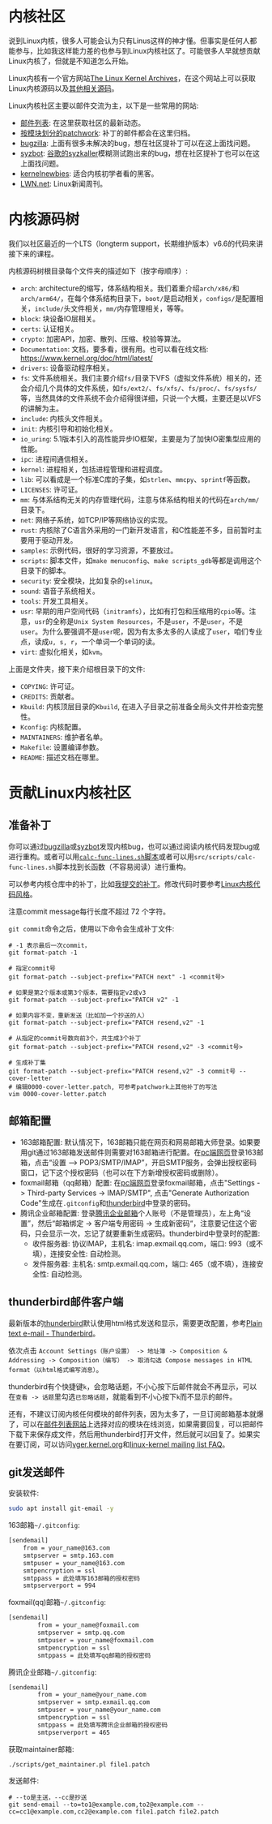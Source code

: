# 内核社区

<!-- public begin -->
说到Linux内核，很多人可能会认为只有Linus这样的神才懂。但事实是任何人都能参与，比如我这样能力差的也参与到Linux内核社区了。可能很多人早就想贡献Linux内核了，但就是不知道怎么开始。
<!-- public end -->

Linux内核有一个官方网站[The Linux Kernel Archives](https://kernel.org/)，在这个网站上可以获取Linux内核源码以及[其他相关源码](https://git.kernel.org/)。

Linux内核社区主要以邮件交流为主，以下是一些常用的网站:

- [邮件列表](https://lore.kernel.org/): 在这里获取社区的最新动态。
- [按模块划分的patchwork](https://patchwork.kernel.org/): 补丁的邮件都会在这里归档。
- [bugzilla](https://bugzilla.kernel.org/): 上面有很多未解决的bug，想在社区提补丁可以在这上面找问题。
- [syzbot](https://syzkaller.appspot.com/upstream): [谷歌的syzkaller](https://github.com/google/syzkaller)模糊测试跑出来的bug，想在社区提补丁也可以在这上面找问题。
- [kernelnewbies](https://kernelnewbies.org/): 适合内核初学者看的黑客。
- [LWN.net](https://lwn.net/): Linux新闻周刊。

# 内核源码树

我们以社区最近的一个LTS（longterm support，长期维护版本）v6.6的代码来讲接下来的课程。

内核源码树根目录每个文件夹的描述如下（按字母顺序）:

- `arch`: architecture的缩写，体系结构相关。我们着重介绍`arch/x86/`和`arch/arm64/`，在每个体系结构目录下，`boot/`是启动相关，`configs/`是配置相关，`include/`头文件相关，`mm/`内存管理相关，等等。
- `block`: 块设备IO层相关。
- `certs`: 认证相关。
- `crypto`: 加密API，加密、散列、压缩、校验等算法。
- `Documentation`: 文档，要多看，很有用。也可以看在线文档: https://www.kernel.org/doc/html/latest/
- `drivers`: 设备驱动程序相关。
- `fs`: 文件系统相关。我们主要介绍`fs/`目录下VFS（虚拟文件系统）相关的，还会介绍几个具体的文件系统，如`fs/ext2/`、`fs/xfs/`、`fs/proc/`、`fs/sysfs/`等，当然具体的文件系统不会介绍得很详细，只说一个大概，主要还是以VFS的讲解为主。
- `include`: 内核头文件相关。
- `init`: 内核引导和初始化相关。
- `io_uring`: 5.1版本引入的高性能异步IO框架，主要是为了加快IO密集型应用的性能。
- `ipc`: 进程间通信相关。
- `kernel`: 进程相关，包括进程管理和进程调度。
- `lib`: 可以看成是一个标准C库的子集，如`strlen`、`mmcpy`、`sprintf`等函数。
- `LICENSES`: 许可证。
- `mm`: 与体系结构无关的内存管理代码，注意与体系结构相关的代码在`arch/mm/`目录下。
- `net`: 网络子系统，如TCP/IP等网络协议的实现。
- `rust`: 内核除了C语言外采用的一门新开发语言，和C性能差不多，目前暂时主要用于驱动开发。
- `samples`: 示例代码，很好的学习资源，不要放过。
- `scripts`: 脚本文件，如`make menuconfig`、`make scripts_gdb`等都是调用这个目录下的脚本。
- `security`: 安全模块，比如复杂的`selinux`。
- `sound`: 语音子系统相关。
- `tools`: 开发工具相关。
- `usr`: 早期的用户空间代码（`initramfs`），比如有打包和压缩用的`cpio`等。注意，`usr`的全称是`Unix System Resources`，不是`user`，不是`user`，不是`user`。为什么要强调不是`user`呢，因为有太多太多的人读成了`user`，咱们专业点，读成`u, s, r`，一个单词一个单词的读。
- `virt`: 虚拟化相关，如`kvm`。

上面是文件夹，接下来介绍根目录下的文件:

- `COPYING`: 许可证。
- `CREDITS`: 贡献者。
- `Kbuild`: 内核顶层目录的`Kbuild`, 在进入子目录之前准备全局头文件并检查完整性。
- `Kconfig`: 内核配置。
- `MAINTAINERS`: 维护者名单。
- `Makefile`: 设置编译参数。
- `README`: 描述文档在哪里。

# 贡献Linux内核社区

## 准备补丁

你可以通过[bugzilla](https://bugzilla.kernel.org/)或[syzbot](https://syzkaller.appspot.com/upstream)发现内核bug，也可以通过阅读内核代码发现bug或进行重构。<!-- public begin -->或者可以用[`calc-func-lines.sh`脚本](https://gitee.com/chenxiaosonggitee/blog/tree/master/courses/kernel/src/scripts/calc-func-lines.sh)<!-- public end --><!-- private begin -->或者可以用`src/scripts/calc-func-lines.sh`脚本<!-- private end -->找到长函数（不容易阅读）进行重构。

可以参考内核仓库中的补丁<!-- public begin -->，比如[我提交的补丁](https://git.kernel.org/pub/scm/linux/kernel/git/torvalds/linux.git/log/?qt=grep&q=chenxiaosong)<!-- public end -->。修改代码时要参考[Linux内核代码风格](https://www.kernel.org/doc/html/latest/translations/zh_CN/process/coding-style.html#cn-codingstyle)。

注意commit message每行长度不超过 72 个字符。

`git commit`命令之后，使用以下命令会生成补丁文件:
```shell
# -1 表示最后一次commit，
git format-patch -1

# 指定commit号
git format-patch --subject-prefix="PATCH next" -1 <commit号>

# 如果是第2个版本或第3个版本，需要指定v2或v3
git format-patch --subject-prefix="PATCH v2" -1

# 如果内容不变，重新发送（比如加一个抄送的人）
git format-patch --subject-prefix="PATCH resend,v2" -1

# 从指定的commit号数向前3个，共生成3个补丁
git format-patch --subject-prefix="PATCH resend,v2" -3 <commit号>

# 生成补丁集
git format-patch --subject-prefix="PATCH resend,v2" -3 commit号 --cover-letter
# 编辑0000-cover-letter.patch, 可参考patchwork上其他补丁的写法
vim 0000-cover-letter.patch
```

## 邮箱配置

- 163邮箱配置: 默认情况下，163邮箱只能在网页和网易邮箱大师登录。如果要用git通过163邮箱发送邮件则需要对163邮箱进行配置。在[pc端网页](mail.163.com)登录163邮箱，点击“设置 --> POP3/SMTP/IMAP”，开启SMTP服务，会弹出授权密码窗口，记下这个授权密码（也可以在下方新增授权密码或删除）。
- foxmail邮箱（qq邮箱）配置: 在[pc端网页](https://mail.qq.com/)登录foxmail邮箱，点击"Settings -> Third-party Services -> IMAP/SMTP", 点击"Generate Authorization Code"生成在`.gitconfig`和[thunderbird](https://www.thunderbird.net)中登录的密码。
- 腾讯企业邮箱配置: 登录[腾讯企业邮箱](https://exmail.qq.com/login)个人账号（不是管理员），左上角“设置”，然后“邮箱绑定 -> 客户端专用密码 -> 生成新密码“，注意要记住这个密码，只会显示一次，忘记了就要重新生成密码。thunderbird中登录时的配置:
  - 收件服务器: 协议IMAP，主机名: imap.exmail.qq.com，端口: 993（或不填），连接安全性: 自动检测。
  - 发件服务器: 主机名: smtp.exmail.qq.com，端口: 465（或不填），连接安全性: 自动检测。

## thunderbird邮件客户端

最新版本的[thunderbird](https://www.thunderbird.net/)默认使用html格式发送和显示，需要更改配置，参考[Plain text e-mail - Thunderbird](http://kb.mozillazine.org/Plain_text_e-mail_-_Thunderbird#Send_plain_text_messages)。

依次点击 `Account Settings（账户设置） -> 地址簿 -> Composition & Addressing -> Composition（编写） -> 取消勾选 Compose messages in HTML format（以html格式编写消息）`。

thunderbird有个快捷键`k`，会忽略话题，不小心按下后邮件就会不再显示，可以在`查看 -> 话题`里勾选`已忽略话题`，就能看到不小心按下`k`而不显示的邮件。

还有，不建议订阅内核任何模块的邮件列表，因为太多了，一旦订阅邮箱基本就爆了，可以在[邮件列表网站](https://lore.kernel.org/)上选择对应的模块在线浏览，如果需要回复，可以把邮件下载下来保存成文件，然后用thunderbird打开文件，然后就可以回复了。如果实在要订阅，可以访问[vger.kernel.org](https://subspace.kernel.org/vger.kernel.org.html)和[linux-kernel mailing list FAQ](http://vger.kernel.org/lkml/)。

## git发送邮件

安装软件:
```sh
sudo apt install git-email -y
```

163邮箱`~/.gitconfig`:
```sh
[sendemail]
	from = your_name@163.com
	smtpserver = smtp.163.com
	smtpuser = your_name@163.com
	smtpencryption = ssl 
	smtppass = 此处填写163邮箱的授权密码
	smtpserverport = 994 
```

foxmail(qq)邮箱`~/.gitconfig`:
```sh
[sendemail]
        from = your_name@foxmail.com
        smtpserver = smtp.qq.com
        smtpuser = your_name@foxmail.com
        smtpencryption = ssl 
        smtppass = 此处填写qq邮箱的授权密码
```

腾讯企业邮箱`~/.gitconfig`:
```sh
[sendemail]
        from = your_name@your_name.com
        smtpserver = smtp.exmail.qq.com
        smtpuser = your_name@your_name.com
        smtpencryption = ssl 
        smtppass = 此处填写腾讯企业邮箱的授权密码
        smtpserverport = 465
```

获取maintainer邮箱:
```shell
./scripts/get_maintainer.pl file1.patch
```
发送邮件:
```shell
# --to是主送，--cc是抄送
git send-email --to=to1@example.com,to2@example.com --cc=cc1@example.com,cc2@example.com file1.patch file2.patch
```
